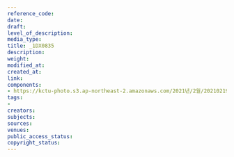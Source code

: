 ```yaml
---
reference_code: 
date: 
draft: 
level_of_description: 
media_type: 
title: _1DX0835
description: 
weight: 
modified_at: 
created_at: 
link: 
components:
- https://kctu-photo.s3.ap-northeast-2.amazonaws.com/2021년/2월/20210219_백기완+선생+발인.영결식.하관/송승현/_1DX0835.jpg
tags:
- 
creators: 
subjects: 
sources: 
venues: 
public_access_status: 
copyright_status: 
---
```

